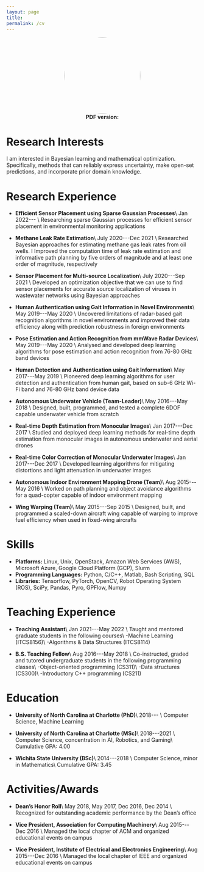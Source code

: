 ```yaml
---
layout: page
title:
permalink: /cv
---
```


<center><img src="{{ site.github.url }}/assets/img/Kalvik.jpg" height="auto" width="200" style="border-radius:50%"></center>
<center><b>PDF version: <a href="{{ site.github.url }}/assets/cv.pdf"><span style="color: #4285F4;"><i class="fa fa-file-text" aria-hidden="true"></i></span></a></b></center>

# Research Interests
I am interested in Bayesian learning and mathematical optimization. Specifically, methods that can reliably express uncertainty, make open-set predictions, and incorporate prior domain knowledge.

# Research Experience
- **Efficient Sensor Placement using Sparse Gaussian Processes**\\
  <span><i class="fa fa-calendar" aria-hidden="true"></i> Jan 2022--- </span>\\
  Researching sparse Gaussian processes for efficient sensor placement in environmental monitoring applications

- **Methane Leak Rate Estimation**\\
  <span><i class="fa fa-calendar" aria-hidden="true"></i> July 2020---Dec 2021 </span>\\
  Researched Bayesian approaches for estimating methane gas leak rates from oil wells. I Improved the computation time of leak rate estimation and informative path planning by five orders of magnitude and at least one order of magnitude, respectively

- **Sensor Placement for Multi-source Localization**\\
  <span><i class="fa fa-calendar" aria-hidden="true"></i>  July 2020---Sep 2021 </span>\\
  Developed an optimization objective that we can use to find sensor placements for accurate source localization of viruses in wastewater networks using Bayesian approaches

- **Human Authentication using Gait Information in Novel Environments**\\
  <span><i class="fa fa-calendar" aria-hidden="true"></i>  May 2019---May 2020 </span>\\
  Uncovered limitations of radar-based gait recognition algorithms in novel environments and improved their data efficiency along with prediction robustness in foreign environments

- **Pose Estimation  and Action Recognition from mmWave Radar Devices**\\
  <span><i class="fa fa-calendar" aria-hidden="true"></i>  May 2019---May 2020 </span>\\
  Analysed and developed deep learning algorithms for pose estimation and action recognition from 76-80 GHz band devices

- **Human Detection and Authentication using Gait Information**\\
  <span><i class="fa fa-calendar" aria-hidden="true"></i>  May 2017---May 2019 </span>\\
  Pioneered deep learning algorithms for user detection and authentication from human gait, based on sub-6 GHz Wi-Fi band and 76-80 GHz band device data

- **Autonomous Underwater Vehicle (Team-Leader)**\\
  <span><i class="fa fa-calendar" aria-hidden="true"></i>  May 2016---May 2018 </span>\\
  Designed, built, programmed, and tested a complete 6DOF capable underwater vehicle from scratch

- **Real-time Depth Estimation from Monocular Images**\\
  <span><i class="fa fa-calendar" aria-hidden="true"></i>  Jan 2017---Dec 2017 </span>\\
  Studied and deployed deep learning methods for real-time depth estimation from monocular images in autonomous underwater and aerial drones

- **Real-time Color Correction of Monocular Underwater Images**\\
  <span><i class="fa fa-calendar" aria-hidden="true"></i>  Jan 2017---Dec 2017 </span>\\
  Developed learning algorithms for mitigating distortions and light attenuation in underwater images

- **Autonomous Indoor Environment Mapping Drone (Team)**\\
  <span><i class="fa fa-calendar" aria-hidden="true"></i>  Aug 2015---May 2016 </span>\\
  Worked on path planning and object avoidance algorithms for a quad-copter capable of indoor environment mapping

- **Wing Warping (Team)**\\
  <span><i class="fa fa-calendar" aria-hidden="true"></i>  May 2015---Sep 2015 </span>\\
  Designed, built, and programmed a scaled-down aircraft wing capable of warping to improve fuel efficiency when used in fixed-wing aircrafts

# Skills
- **Platforms:** Linux, Unix, OpenStack, Amazon Web Services (AWS), Microsoft Azure, Google Cloud Platform (GCP), Slurm
- **Programming Languages:** Python, C/C++, Matlab, Bash Scripting, SQL
- **Libraries:** Tensorflow, PyTorch, OpenCV, Robot Operating System (ROS), SciPy, Pandas, Pyro, GPFlow, Numpy

# Teaching Experience
- **Teaching Assistant**\\
  <span><i class="fa fa-calendar" aria-hidden="true"></i>  Jan 2021---May 2022 </span>\\
  Taught and mentored graduate students in the following courses\\
  \-Machine Learning (ITCS8156)\\
  \-Algorithms & Data Structures (ITCS8114)

- **B.S. Teaching Fellow**\\
  <span><i class="fa fa-calendar" aria-hidden="true"></i>  Aug 2016---May 2018 </span>\\
  Co-instructed, graded and tutored undergraduate students in the following programming classes\\
  \-Object-oriented programming (CS311)\\
  \-Data structures (CS300)\\
  \-Introductory C++ programming (CS211)

# Education
- **University of North Carolina at Charlotte (PhD)**\\
  <span><i class="fa fa-calendar" aria-hidden="true"></i>  2018--- </span>\\
  Computer Science, Machine Learning

- **University of North Carolina at Charlotte (MSc)**\\
  <span><i class="fa fa-calendar" aria-hidden="true"></i>  2018---2021 </span>\\
  Computer Science, concentration in AI, Robotics, and Gaming\\
  Cumulative GPA: 4.00

- **Wichita State University (BSc)**\\
  <span><i class="fa fa-calendar" aria-hidden="true"></i>  2014---2018 </span>\\
  Computer Science, minor in Mathematics\\
  Cumulative GPA: 3.45

# Activities/Awards
- **Dean’s Honor Roll**\\
  <span><i class="fa fa-calendar" aria-hidden="true"></i>  May 2018, May 2017, Dec 2016, Dec 2014 </span>\\
  Recognized for outstanding academic performance  by the Dean’s office

- **Vice President, Association for Computing Machinery**\\
  <span><i class="fa fa-calendar" aria-hidden="true"></i>  Aug 2015---Dec 2016 </span>\\
  Managed the local chapter of ACM and organized educational events on campus

- **Vice President, Institute of Electrical and Electronics Engineering**\\
  <span><i class="fa fa-calendar" aria-hidden="true"></i>  Aug 2015---Dec 2016 </span>\\
  Managed the local chapter of IEEE and organized educational events on campus
